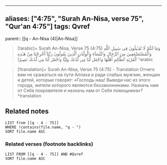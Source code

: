 
---
aliases: ["4:75", "Surah An-Nisa, verse 75", "Qur'an 4:75"]
tags: Qvref
---

parent:: [[q - An-Nisa (4)|An-Nisa]]

> [!arabic]+ Surah An-Nisa, Verse 75 (4:75)
> <span class="quran-arabic">وَمَا لَكُمْ لَا تُقَـٰتِلُونَ فِى سَبِيلِ ٱللَّهِ وَٱلْمُسْتَضْعَفِينَ مِنَ ٱلرِّجَالِ وَٱلنِّسَآءِ وَٱلْوِلْدَٰنِ ٱلَّذِينَ يَقُولُونَ رَبَّنَآ أَخْرِجْنَا مِنْ هَـٰذِهِ ٱلْقَرْيَةِ ٱلظَّالِمِ أَهْلُهَا وَٱجْعَل لَّنَا مِن لَّدُنكَ وَلِيًّا وَٱجْعَل لَّنَا مِن لَّدُنكَ نَصِيرًا</span>
^arabic

> [!translation]+ Surah An-Nisa, Verse 75 (4:75) - Translation
> Отчего вам не сражаться на пути Аллаха и ради слабых мужчин, женщин и детей, которые говорят: «Господь наш! Выведи нас из этого города, жители которого являются беззаконниками. Назначь нам от Себя покровителя и назначь нам от Себя помощника»?
^translation



## Related notes
```dataview
LIST from [[q - 4 - 75]]
WHERE !contains(file.name, "q - ")
SORT file.name ASC
```

### Related verses (footnote backlinks)
```dataview
LIST FROM [[q - 4 - 75]] AND #Qvref
SORT file.name ASC
```

